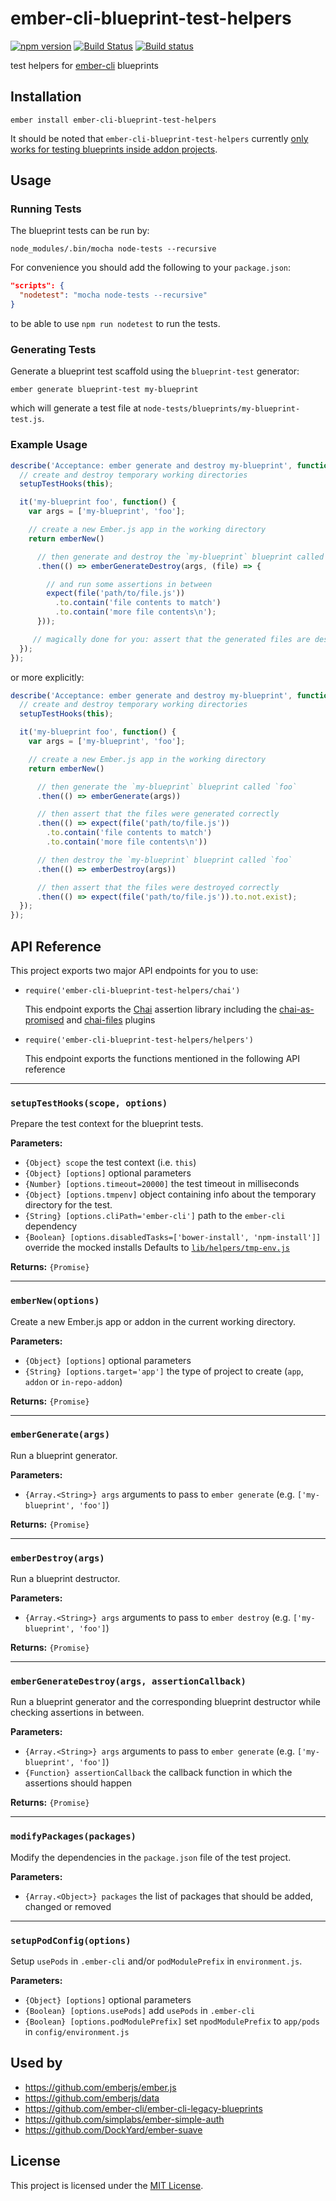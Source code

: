 
ember-cli-blueprint-test-helpers
==============================================================================

[![npm version](https://badge.fury.io/js/ember-cli-blueprint-test-helpers.svg)](https://badge.fury.io/js/ember-cli-blueprint-test-helpers)
[![Build Status](https://travis-ci.org/ember-cli/ember-cli-blueprint-test-helpers.svg?branch=master)](https://travis-ci.org/ember-cli/ember-cli-blueprint-test-helpers)
[![Build status](https://ci.appveyor.com/api/projects/status/github/ember-cli/ember-cli-blueprint-test-helpers?svg=true)](https://ci.appveyor.com/project/embercli/ember-cli-blueprint-test-helpers/branch/master)

test helpers for [ember-cli](https://github.com/ember-cli/ember-cli) blueprints


Installation
------------------------------------------------------------------------------

```
ember install ember-cli-blueprint-test-helpers
```

It should be noted that `ember-cli-blueprint-test-helpers` currently
[only works for testing blueprints inside addon projects](https://github.com/ember-cli/ember-cli-blueprint-test-helpers/issues/56).

Usage
------------------------------------------------------------------------------

### Running Tests

The blueprint tests can be run by:

```
node_modules/.bin/mocha node-tests --recursive
```

For convenience you should add the following to your `package.json`:

```json
"scripts": {
  "nodetest": "mocha node-tests --recursive"
}
```

to be able to use `npm run nodetest` to run the tests.


### Generating Tests

Generate a blueprint test scaffold using the `blueprint-test` generator:

```
ember generate blueprint-test my-blueprint
```

which will generate a test file at `node-tests/blueprints/my-blueprint-test.js`.


### Example Usage

```js
describe('Acceptance: ember generate and destroy my-blueprint', function() {
  // create and destroy temporary working directories
  setupTestHooks(this);

  it('my-blueprint foo', function() {
    var args = ['my-blueprint', 'foo'];

    // create a new Ember.js app in the working directory
    return emberNew()

      // then generate and destroy the `my-blueprint` blueprint called `foo`
      .then(() => emberGenerateDestroy(args, (file) => {

        // and run some assertions in between
        expect(file('path/to/file.js'))
          .to.contain('file contents to match')
          .to.contain('more file contents\n');
      }));

     // magically done for you: assert that the generated files are destroyed again
  });
});
```

or more explicitly:

```js
describe('Acceptance: ember generate and destroy my-blueprint', function() {
  // create and destroy temporary working directories
  setupTestHooks(this);

  it('my-blueprint foo', function() {
    var args = ['my-blueprint', 'foo'];

    // create a new Ember.js app in the working directory
    return emberNew()

      // then generate the `my-blueprint` blueprint called `foo`
      .then(() => emberGenerate(args))

      // then assert that the files were generated correctly
      .then(() => expect(file('path/to/file.js'))
        .to.contain('file contents to match')
        .to.contain('more file contents\n'))

      // then destroy the `my-blueprint` blueprint called `foo`
      .then(() => emberDestroy(args))

      // then assert that the files were destroyed correctly
      .then(() => expect(file('path/to/file.js')).to.not.exist);
  });
});
```

API Reference
------------------------------------------------------------------------------

This project exports two major API endpoints for you to use:

- `require('ember-cli-blueprint-test-helpers/chai')`

  This endpoint exports the [Chai](http://chaijs.com/) assertion library
  including the [chai-as-promised](https://github.com/domenic/chai-as-promised)
  and [chai-files](https://github.com/Turbo87/chai-files) plugins

- `require('ember-cli-blueprint-test-helpers/helpers')`

  This endpoint exports the functions mentioned in the following API reference

---

### `setupTestHooks(scope, options)`

Prepare the test context for the blueprint tests.

**Parameters:**

- `{Object} scope` the test context (i.e. `this`)
- `{Object} [options]` optional parameters
- `{Number} [options.timeout=20000]` the test timeout in milliseconds
- `{Object} [options.tmpenv]` object containing info about the temporary directory for the test.
- `{String} [options.cliPath='ember-cli']` path to the `ember-cli` dependency
- `{Boolean} [options.disabledTasks=['bower-install', 'npm-install']]` override the mocked installs
  Defaults to [`lib/helpers/tmp-env.js`](lib/helpers/tmp-env.js)

**Returns:** `{Promise}`

---

### `emberNew(options)`

Create a new Ember.js app or addon in the current working directory.

**Parameters:**

- `{Object} [options]` optional parameters
- `{String} [options.target='app']` the type of project to create (`app`, `addon` or `in-repo-addon`)

**Returns:** `{Promise}`

---

### `emberGenerate(args)`

Run a blueprint generator.

**Parameters:**

- `{Array.<String>} args` arguments to pass to `ember generate` (e.g. `['my-blueprint', 'foo']`)

**Returns:** `{Promise}`

---

### `emberDestroy(args)`

Run a blueprint destructor.

**Parameters:**

- `{Array.<String>} args` arguments to pass to `ember destroy` (e.g. `['my-blueprint', 'foo']`)

**Returns:** `{Promise}`

---

### `emberGenerateDestroy(args, assertionCallback)`

Run a blueprint generator and the corresponding blueprint destructor while
checking assertions in between.

**Parameters:**

- `{Array.<String>} args` arguments to pass to `ember generate` (e.g. `['my-blueprint', 'foo']`)
- `{Function} assertionCallback` the callback function in which the assertions should happen

**Returns:** `{Promise}`

---

### `modifyPackages(packages)`

Modify the dependencies in the `package.json` file of the test project.

**Parameters:**

- `{Array.<Object>} packages` the list of packages that should be added,
  changed or removed

---

### `setupPodConfig(options)`

Setup `usePods` in `.ember-cli` and/or `podModulePrefix` in `environment.js`.

**Parameters:**

- `{Object} [options]` optional parameters
- `{Boolean} [options.usePods]` add `usePods` in `.ember-cli`
- `{Boolean} [options.podModulePrefix]` set `npodModulePrefix` to `app/pods`
  in `config/environment.js`


Used by
------------------------------------------------------------------------------

- https://github.com/emberjs/ember.js
- https://github.com/emberjs/data
- https://github.com/ember-cli/ember-cli-legacy-blueprints
- https://github.com/simplabs/ember-simple-auth
- https://github.com/DockYard/ember-suave


License
------------------------------------------------------------------------------

This project is licensed under the [MIT License](https://opensource.org/licenses/MIT).
